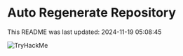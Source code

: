 # Auto Regenerate Repository

This README was last updated: 2024-11-19 05:08:45

 ![TryHackMe](https://tryhackme.com/badge/533634)